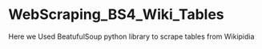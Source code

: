# WebScraping_BS4_Wiki_Tables
Here we Used BeatufulSoup python library to scrape tables from Wikipidia 
